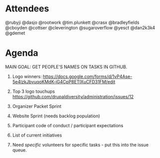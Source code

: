 # Attendees
@rubyji @dasjo @rootwork @tim.plunkett @crasx @bradleyfields @cboyden
@cottser @cleverington @sugaroverflow @yesct @dan2k3k4 @gdemet




# Agenda
MAIN GOAL: GET PEOPLE'S NAMES ON TASKS IN GITHUB.


1. Logo winners:
https://docs.google.com/forms/d/1vP4Ase-5e4lzkJbvuqoKMdK-iG4CpP8ETlXuCFD31FM/edit

2. Top 3 logo touchups
https://github.com/drupaldiversity/administration/issues/12

3. Organizer Packet Sprint

4. Website Sprint
(needs backlog population)


5. Participant code of conduct / participant expectations

6. List of current initiatives

7. Need *specific* volunteers for specific tasks - put this into the issue queue.
